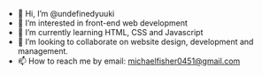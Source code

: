 - 👋 Hi, I’m @undefinedyuuki
- 👀 I’m interested in front-end web development
- 🌱 I’m currently learning HTML, CSS and Javascript
- 💞️ I’m looking to collaborate on website design, development and management.
- 📫 How to reach me by email: michaelfisher0451@gmail.com
